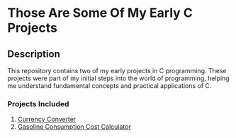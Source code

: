 # Those Are Some Of My Early C Projects

## Description

This repository contains two of my early projects in C programming. These projects were part of my initial steps into the world of programming, helping me understand fundamental concepts and practical applications of C.

### Projects Included

1. [Currency Converter](#1-currency-converter)
2. [Gasoline Consumption Cost Calculator](#2-gasoline-consumption-cost-calculator)
